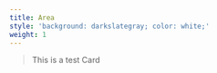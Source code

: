 ```yaml
---
title: Area
style: 'background: darkslategray; color: white;'
weight: 1
---
```


> This is  a test Card